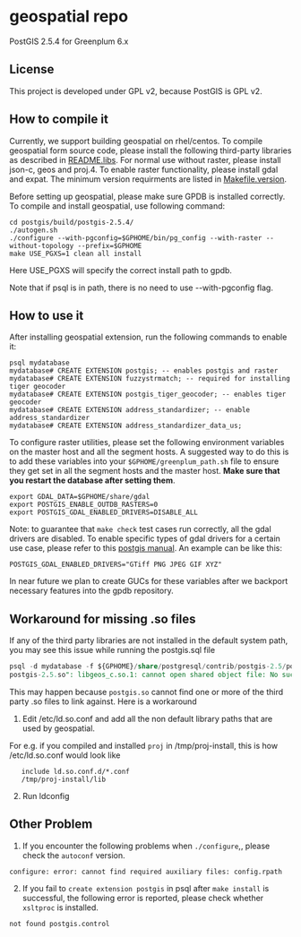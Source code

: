 # geospatial repo
PostGIS 2.5.4 for Greenplum 6.x

## License
This project is developed under GPL v2, because PostGIS is GPL v2.

## How to compile it
Currently, we support building geospatial on rhel/centos. To compile geospatial form source code, please install the following third-party libraries as described in [README.libs](https://github.com/greenplum-db/geospatial/blob/master/postgis/README.libs).
For normal use without raster, please install json-c, geos and proj.4.
To enable raster functionality, please install gdal and expat. The minimum version requirments are listed in [Makefile.version](https://github.com/greenplum-db/geospatial/blob/master/postgis/Makefile.version).

Before setting up geospatial, please make sure GPDB is installed correctly.
To compile and install geospatial, use following command:

```
cd postgis/build/postgis-2.5.4/
./autogen.sh
./configure --with-pgconfig=$GPHOME/bin/pg_config --with-raster --without-topology --prefix=$GPHOME
make USE_PGXS=1 clean all install
```

Here USE_PGXS will specify the correct install path to gpdb.

Note that if psql is in path, there is no need to use --with-pgconfig flag.

## How to use it
After installing geospatial extension, run the following commands to enable it:

```
psql mydatabase
mydatabase# CREATE EXTENSION postgis; -- enables postgis and raster
mydatabase# CREATE EXTENSION fuzzystrmatch; -- required for installing tiger geocoder
mydatabase# CREATE EXTENSION postgis_tiger_geocoder; -- enables tiger geocoder
mydatabase# CREATE EXTENSION address_standardizer; -- enable address_standardizer
mydatabase# CREATE EXTENSION address_standardizer_data_us;
```

To configure raster utilities, please set the following environment variables on the master host and all the segment hosts. A suggested way to do this is to add these variables into your `$GPHOME/greenplum_path.sh` file to ensure they get set in all the segment hosts and the master host. **Make sure that you restart the database after setting them**.

```
export GDAL_DATA=$GPHOME/share/gdal
export POSTGIS_ENABLE_OUTDB_RASTERS=0
export POSTGIS_GDAL_ENABLED_DRIVERS=DISABLE_ALL
```

Note: to guarantee that `make check` test cases run correctly, all the gdal drivers are disabled. To enable specific types of gdal drivers for a certain use case, please refer to this [postgis manual](http://postgis.net/docs/manual-2.5/postgis_installation.html#install_short_version). An example can be like this:

```
POSTGIS_GDAL_ENABLED_DRIVERS="GTiff PNG JPEG GIF XYZ"
```
In near future we plan to create GUCs for these variables after we backport necessary features into the gpdb repository.

## Workaround for missing .so files

If any of the third party libraries are not installed in the default system path, you may see this issue while running the postgis.sql file
```sql
psql -d mydatabase -f ${GPHOME}/share/postgresql/contrib/postgis-2.5/postgis.sql
postgis-2.5.so": libgeos_c.so.1: cannot open shared object file: No such file or directory
```

This may happen because `postgis.so` cannot find one or more of the third party .so files to link against. Here is a workaround

1. Edit /etc/ld.so.conf and add all the non default library paths that are used by geospatial.

For e.g. if you compiled and installed `proj` in /tmp/proj-install, this is how
   /etc/ld.so.conf would look like
```
   include ld.so.conf.d/*.conf
   /tmp/proj-install/lib
```
2. Run ldconfig

## Other Problem

1) If you encounter the following problems when `./configure`,, please check the `autoconf` version.

```
configure: error: cannot find required auxiliary files: config.rpath
```

2) If you fail to `create extension postgis` in psql after `make install` is successful, the following error is reported, please check whether `xsltproc` is installed.

```
not found postgis.control
```

